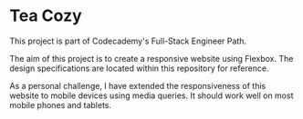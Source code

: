 # Tea Cozy

This project is part of Codecademy's Full-Stack Engineer Path.

The aim of this project is to create a responsive website using Flexbox. The design specifications are located within this repository for reference.

As a personal challenge, I have extended the responsiveness of this website to mobile devices using media queries. It should work well on most mobile phones and tablets.
